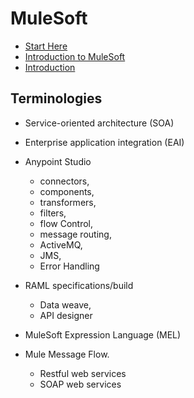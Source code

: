 # MuleSoft

* [Start Here](https://www.youtube.com/watch?v=eW5LWkcls50&list=PLdlKztqvlqqj5XOFfTVusNu5EPZ2Ovs47)
* [Introduction to MuleSoft](https://www.youtube.com/watch?v=FMxkLQ7JROk&list=PLdlKztqvlqqhR6dloYAEIJ0mghddayzDL)
* [Introduction](https://www.youtube.com/watch?v=dAsicF67F58&list=PLfEAetjBY9s5gywT2hC95rnZaW5CEZis-)

## Terminologies

* Service-oriented architecture (SOA)
* Enterprise application integration (EAI)
* Anypoint Studio
  - connectors,
  - components,
  - transformers,
  - filters,
  - flow Control,
  - message routing,
  - ActiveMQ,
  - JMS,
  - Error Handling

* RAML specifications/build
  - Data weave,
  - API designer

* MuleSoft Expression Language (MEL)
* Mule Message Flow.
  - Restful web services
  - SOAP web services  
